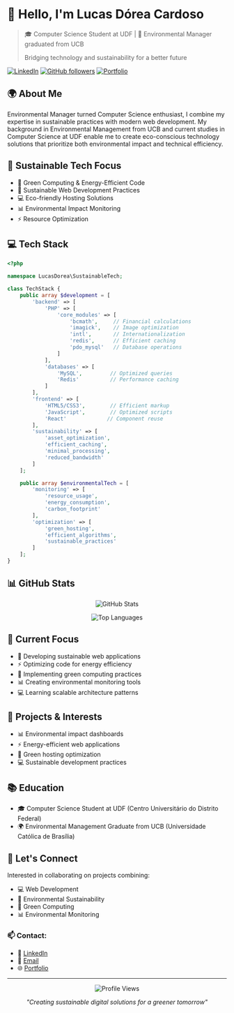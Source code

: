 # 👋 Hello, I'm Lucas Dórea Cardoso

> 🎓 Computer Science Student at UDF | 🌱 Environmental Manager graduated from UCB
> 
> Bridging technology and sustainability for a better future

[![LinkedIn](https://img.shields.io/badge/LinkedIn-0077B5?style=for-the-badge&logo=linkedin&logoColor=white)](https://www.linkedin.com/feed/?trk=guest_homepage-basic_nav-header-signin)
[![GitHub followers](https://img.shields.io/github/followers/lucascardoso?style=for-the-badge)](https://github.com/lucascardoso)
[![Portfolio](https://img.shields.io/badge/Portfolio-00C7B7?style=for-the-badge&logo=github&logoColor=white)](https://lucasdoreac.github.io/Lucasdoreac/)

## 🌍 About Me

Environmental Manager turned Computer Science enthusiast, I combine my expertise in sustainable practices with modern web development. My background in Environmental Management from UCB and current studies in Computer Science at UDF enable me to create eco-conscious technology solutions that prioritize both environmental impact and technical efficiency.

## 🌱 Sustainable Tech Focus

- 🔋 Green Computing & Energy-Efficient Code
- 🌿 Sustainable Web Development Practices
- 💻 Eco-friendly Hosting Solutions
- 📊 Environmental Impact Monitoring
- ⚡ Resource Optimization

## 💻 Tech Stack

```php
<?php

namespace LucasDorea\SustainableTech;

class TechStack {
    public array $development = [
        'backend' => [
            'PHP' => [
                'core_modules' => [
                    'bcmath',     // Financial calculations
                    'imagick',    // Image optimization
                    'intl',       // Internationalization
                    'redis',      // Efficient caching
                    'pdo_mysql'   // Database operations
                ]
            ],
            'databases' => [
                'MySQL',         // Optimized queries
                'Redis'          // Performance caching
            ]
        ],
        'frontend' => [
            'HTML5/CSS3',        // Efficient markup
            'JavaScript',        // Optimized scripts
            'React'             // Component reuse
        ],
        'sustainability' => [
            'asset_optimization',
            'efficient_caching',
            'minimal_processing',
            'reduced_bandwidth'
        ]
    ];

    public array $environmentalTech = [
        'monitoring' => [
            'resource_usage',
            'energy_consumption',
            'carbon_footprint'
        ],
        'optimization' => [
            'green_hosting',
            'efficient_algorithms',
            'sustainable_practices'
        ]
    ];
}
```

## 📊 GitHub Stats

<div align="center">

![GitHub Stats](https://github-readme-stats.vercel.app/api?username=lucascardoso&show_icons=true&theme=tokyonight&hide_border=true)

![Top Languages](https://github-readme-stats.vercel.app/api/top-langs/?username=lucascardoso&layout=compact&theme=tokyonight&hide_border=true)

</div>

## 🎯 Current Focus

- 🌱 Developing sustainable web applications
- ⚡ Optimizing code for energy efficiency
- 🔋 Implementing green computing practices
- 📊 Creating environmental monitoring tools
- 💻 Learning scalable architecture patterns

## 🌿 Projects & Interests

- 📊 Environmental impact dashboards
- ⚡ Energy-efficient web applications
- 🌱 Green hosting optimization
- 💻 Sustainable development practices

## 📚 Education

- 🎓 Computer Science Student at UDF (Centro Universitário do Distrito Federal)
- 🌍 Environmental Management Graduate from UCB (Universidade Católica de Brasília)

## 🤝 Let's Connect

Interested in collaborating on projects combining:
- 💻 Web Development
- 🌱 Environmental Sustainability
- 🔋 Green Computing
- 📊 Environmental Monitoring

### 📫 Contact:
- 💼 [LinkedIn](https://www.linkedin.com/feed/?trk=guest_homepage-basic_nav-header-signin)
- 📧 [Email](mailto:lucasdorea.c@outlook.com)
- 🌐 [Portfolio](https://lucasdoreac.github.io/Lucasdoreac/)

---

<div align="center">

![Profile Views](https://komarev.com/ghpvc/?username=lucascardoso&color=blueviolet)

*"Creating sustainable digital solutions for a greener tomorrow"*

</div>